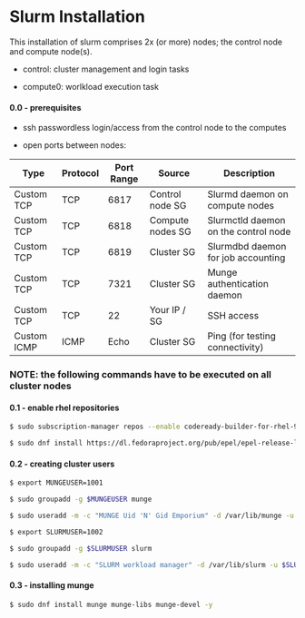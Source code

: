 # Slurm Installation

This installation of slurm comprises 2x (or more) nodes; the control node and compute node(s).

- control: cluster management and login tasks

- compute0: worlkload execution task

#### 0.0 - prerequisites

- ssh passwordless login/access from the control node to the computes

- open ports between nodes:

| Type        | Protocol | Port Range | Source            | Description                           |
|-------------|----------|------------|-------------------|---------------------------------------|
| Custom TCP  | TCP      | 6817       | Control node SG   | Slurmd daemon on compute nodes        |
| Custom TCP  | TCP      | 6818       | Compute nodes SG  | Slurmctld daemon on the control node  |
| Custom TCP  | TCP      | 6819       | Cluster SG        | Slurmdbd daemon for job accounting    |
| Custom TCP  | TCP      | 7321       | Cluster SG        | Munge authentication daemon           |
| Custom TCP  | TCP      | 22         | Your IP / SG      | SSH access                            |
| Custom ICMP | ICMP     | Echo       | Cluster SG        | Ping (for testing connectivity)       |

### NOTE: the following commands have to be executed on all cluster nodes

#### 0.1 - enable rhel repositories
```bash
$ sudo subscription-manager repos --enable codeready-builder-for-rhel-9-$(arch)-rpms
```
```bash
$ sudo dnf install https://dl.fedoraproject.org/pub/epel/epel-release-latest-9.noarch.rpm -y
```

#### 0.2 - creating cluster users
```bash
$ export MUNGEUSER=1001
```
```bash
$ sudo groupadd -g $MUNGEUSER munge
```
```bash
$ sudo useradd -m -c "MUNGE Uid 'N' Gid Emporium" -d /var/lib/munge -u $MUNGEUSER -g munge -s /sbin/nologin munge
```
```bash
$ export SLURMUSER=1002
```
```bash
$ sudo groupadd -g $SLURMUSER slurm
```
```bash
$ sudo useradd -m -c "SLURM workload manager" -d /var/lib/slurm -u $SLURMUSER -g slurm -s /bin/bash slurm
```

#### 0.3 - installing munge
```bash
$ sudo dnf install munge munge-libs munge-devel -y
```
